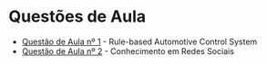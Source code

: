 # Questões de Aula
* [Questão de Aula nº 1](Questão_de_Aula1/) - Rule-based Automotive Control System
* [Questão de Aula nº 2](Questão_de_Aula2/) - Conhecimento em Redes Sociais